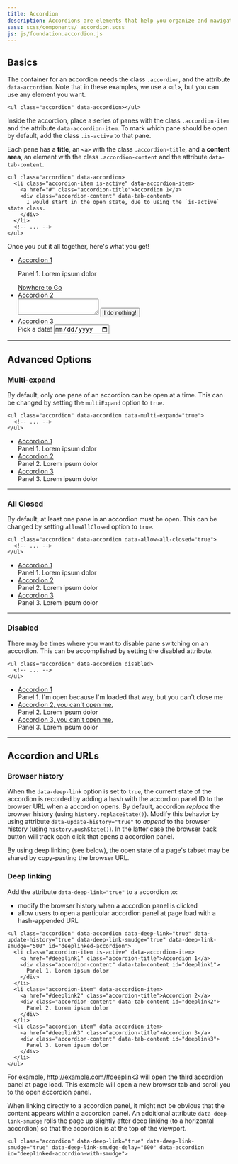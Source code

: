```yaml
---
title: Accordion
description: Accordions are elements that help you organize and navigate multiple documents in a single container. They can be used for switching between items in the container.
sass: scss/components/_accordion.scss
js: js/foundation.accordion.js
---
```


## Basics

The container for an accordion needs the class `.accordion`, and the attribute `data-accordion`. Note that in these examples, we use a `<ul>`, but you can use any element you want.

```html_example
<ul class="accordion" data-accordion></ul>
```

Inside the accordion, place a series of panes with the class `.accordion-item` and the attribute `data-accordion-item`. To mark which pane should be open by default, add the class `.is-active` to that pane.

Each pane has a **title**, an `<a>` with the class `.accordion-title`, and a **content area**, an element with the class `.accordion-content` and the attribute `data-tab-content`.

```html_example
<ul class="accordion" data-accordion>
  <li class="accordion-item is-active" data-accordion-item>
    <a href="#" class="accordion-title">Accordion 1</a>
    <div class="accordion-content" data-tab-content>
      I would start in the open state, due to using the `is-active` state class.
    </div>
  </li>
  <!-- ... -->
</ul>
```

Once you put it all together, here's what you get!

<ul class="accordion" data-accordion>
  <li class="accordion-item is-active" data-accordion-item>
    <a href="#" class="accordion-title">Accordion 1</a>
    <div class="accordion-content" data-tab-content >
      <p>Panel 1. Lorem ipsum dolor</p>
      <a href="#">Nowhere to Go</a>
    </div>
  </li>
  <li class="accordion-item" data-accordion-item>
    <a href="#" class="accordion-title">Accordion 2</a>
    <div class="accordion-content" data-tab-content>
      <textarea></textarea>
      <button class="button">I do nothing!</button>
    </div>
  </li>
  <li class="accordion-item" data-accordion-item>
    <a href="#" class="accordion-title">Accordion 3</a>
    <div class="accordion-content" data-tab-content>
      Pick a date!
      <input type="date"></input>
    </div>
  </li>
</ul>

---

## Advanced Options

### Multi-expand

By default, only one pane of an accordion can be open at a time. This can be changed by setting the `multiExpand` option to `true`.

```html_example
<ul class="accordion" data-accordion data-multi-expand="true">
  <!-- ... -->
</ul>
```

<ul class="accordion" data-accordion data-multi-expand='true'>
  <li class="accordion-item is-active" data-accordion-item>
    <a href="#" class="accordion-title">Accordion 1</a>
    <div class="accordion-content" data-tab-content >
      Panel 1. Lorem ipsum dolor
    </div>
  </li>
  <li class="accordion-item" data-accordion-item>
    <a href="#" class="accordion-title">Accordion 2</a>
    <div class="accordion-content" data-tab-content>
      Panel 2. Lorem ipsum dolor
    </div>
  </li>
  <li class="accordion-item" data-accordion-item>
    <a href="#" class="accordion-title">Accordion 3</a>
    <div class="accordion-content" data-tab-content>
      Panel 3. Lorem ipsum dolor
    </div>
  </li>
</ul>

---

### All Closed

By default, at least one pane in an accordion must be open. This can be changed by setting `allowAllClosed` option to `true`.

```html_example
<ul class="accordion" data-accordion data-allow-all-closed="true">
  <!-- ... -->
</ul>
```

<ul class="accordion" data-accordion data-allow-all-closed='true'>
  <li class="accordion-item is-active" data-accordion-item>
    <a href="#" class="accordion-title">Accordion 1</a>
    <div class="accordion-content" data-tab-content >
      Panel 1. Lorem ipsum dolor
    </div>
  </li>
  <li class="accordion-item" data-accordion-item>
    <a href="#" class="accordion-title">Accordion 2</a>
    <div class="accordion-content" data-tab-content>
      Panel 2. Lorem ipsum dolor
    </div>
  </li>
  <li class="accordion-item" data-accordion-item>
    <a href="#" class="accordion-title">Accordion 3</a>
    <div class="accordion-content" data-tab-content>
      Panel 3. Lorem ipsum dolor
    </div>
  </li>
</ul>

---

### Disabled

There may be times where you want to disable pane switching on an accordion. This can be accomplished by setting the disabled attribute.

```html_example
<ul class="accordion" data-accordion disabled>
  <!-- ... -->
</ul>
```

<ul class="accordion" data-accordion disabled>
  <li class="accordion-item is-active" data-accordion-item>
    <a href="#" class="accordion-title">Accordion 1</a>
    <div class="accordion-content" data-tab-content >
      Panel 1. I'm open because I'm loaded that way, but you can't close me
    </div>
  </li>
  <li class="accordion-item" data-accordion-item>
    <a href="#" class="accordion-title">Accordion 2, you can't open me.</a>
    <div class="accordion-content" data-tab-content>
      Panel 2. Lorem ipsum dolor
    </div>
  </li>
  <li class="accordion-item" data-accordion-item>
    <a href="#" class="accordion-title">Accordion 3, you can't open me.</a>
    <div class="accordion-content" data-tab-content>
      Panel 3. Lorem ipsum dolor
    </div>
  </li>
</ul>

---

## Accordion and URLs

### Browser history

When the `data-deep-link` option is set to `true`, the current state of the accordion is recorded by adding a hash with the accordion panel ID to the browser URL when a accordion opens. By default, accordion *replace* the browser history (using `history.replaceState()`). Modify this behavior by using attribute `data-update-history="true"` to *append* to the browser history (using `history.pushState()`). In the latter case the browser back button will track each click that opens a accordion panel.

By using deep linking (see below), the open state of a page's tabset may be shared by copy-pasting the browser URL.

### Deep linking

Add the attribute `data-deep-link="true"` to a accordion to:
- modify the browser history when a accordion panel is clicked
- allow users to open a particular accordion panel at page load with a hash-appended URL

```html_example
<ul class="accordion" data-accordion data-deep-link="true" data-update-history="true" data-deep-link-smudge="true" data-deep-link-smudge="500" id="deeplinked-accordion">
  <li class="accordion-item is-active" data-accordion-item>
    <a href="#deeplink1" class="accordion-title">Accordion 1</a>
    <div class="accordion-content" data-tab-content id="deeplink1">
      Panel 1. Lorem ipsum dolor
    </div>
  </li>
  <li class="accordion-item" data-accordion-item>
    <a href="#deeplink2" class="accordion-title">Accordion 2</a>
    <div class="accordion-content" data-tab-content id="deeplink2">
      Panel 2. Lorem ipsum dolor
    </div>
  </li>
  <li class="accordion-item" data-accordion-item>
    <a href="#deeplink3" class="accordion-title">Accordion 3</a>
    <div class="accordion-content" data-tab-content id="deeplink3">
      Panel 3. Lorem ipsum dolor
    </div>
  </li>
</ul>
```
For example, <a target="_blank" href="#deeplink3">http://example.com/#deeplink3</a> will open the third accordion panel at page load. This example will open a new browser tab and scroll you to the open accordion panel.

When linking directly to a accordion panel, it might not be obvious that the content appears within a accordion panel. An additional attribute `data-deep-link-smudge` rolls the page up slightly after deep linking (to a horizontal accordion) so that the accordion is at the top of the viewport.

```html_example
<ul class="accordion" data-deep-link="true" data-deep-link-smudge="true" data-deep-link-smudge-delay="600" data-accordion id="deeplinked-accordion-with-smudge">
```
